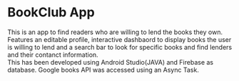 # BookClub App
This is an app to find readers who are willing to lend the books they own. 
Features an editable profile, interactive dashbaord to display books the user is willing to lend and a search bar to look for specific books and find lenders and their contanct information.  
This has been developed using Android Studio(JAVA) and Firebase as database. Google books API was accessed using an Async Task.

